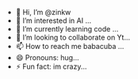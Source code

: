 - 👋 Hi, I’m @zinkw
- 👀 I’m interested in AI  ...
- 🌱 I’m currently learning code    ...
- 💞️ I’m looking to collaborate on Yt...
- 📫 How to reach me  babacuba  ...
- 😄 Pronouns: hug...
- ⚡ Fun fact: im crazy...

<!---
zinkw/zinkw is a ✨ special ✨ repository because its `README.md` (this file) appears on your GitHub profile.
You can click the Preview link to take a look at your changes.
--->
